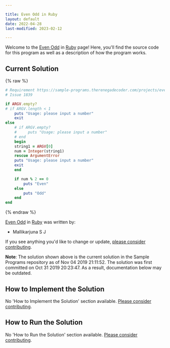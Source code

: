 ```yaml
---

title: Even Odd in Ruby
layout: default
date: 2022-04-28
last-modified: 2023-02-12

---
```


Welcome to the [Even Odd](https://sampleprograms.io/projects/even-odd) in [Ruby](https://sampleprograms.io/languages/ruby) page! Here, you'll find the source code for this program as well as a description of how the program works.

## Current Solution

{% raw %}

```ruby
# Requirement https://sample-programs.therenegadecoder.com/projects/even-odd/
# Issue 1839

if ARGV.empty?
# if ARGV.length < 1
    puts "Usage: please input a number"
    exit
else
    # if ARGV.empty?
    #     puts "Usage: please input a number"
    # end
    begin
    string1 = ARGV[0]
    num = Integer(string1)
    rescue ArgumentError
    puts "Usage: please input a number"
    exit
    end

    if num % 2 == 0
    	puts "Even"
    else
    	puts "Odd"
    end
end
```

{% endraw %}

[Even Odd](https://sampleprograms.io/projects/even-odd) in [Ruby](https://sampleprograms.io/languages/ruby) was written by:

- Mallikarjuna S J

If you see anything you'd like to change or update, [please consider contributing](https://github.com/TheRenegadeCoder/sample-programs).

**Note**: The solution shown above is the current solution in the Sample Programs repository as of Nov 04 2019 21:11:52. The solution was first committed on Oct 31 2019 20:23:47. As a result, documentation below may be outdated.

## How to Implement the Solution

No 'How to Implement the Solution' section available. [Please consider contributing](https://github.com/TheRenegadeCoder/sample-programs-website).

## How to Run the Solution

No 'How to Run the Solution' section available. [Please consider contributing](https://github.com/TheRenegadeCoder/sample-programs-website).